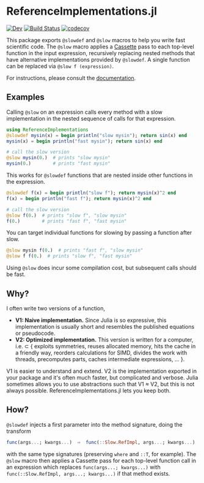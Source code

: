 # ReferenceImplementations.jl

<!-- [![Stable](https://img.shields.io/badge/docs-stable-blue.svg)](https://xzackli.github.io/ReferenceImplementations.jl/stable) -->
[![Dev](https://img.shields.io/badge/docs-dev-blue.svg)](https://xzackli.github.io/ReferenceImplementations.jl/dev)
[![Build Status](https://github.com/xzackli/ReferenceImplementations.jl/workflows/CI/badge.svg)](https://github.com/xzackli/ReferenceImplementations.jl/actions)
[![codecov](https://codecov.io/gh/xzackli/ReferenceImplementations.jl/branch/main/graph/badge.svg?token=rM1AU0MQ38)](https://codecov.io/gh/xzackli/ReferenceImplementations.jl)

This package exports `@slowdef` and `@slow` macros to help you write fast scientific code. The `@slow` macro applies a [Cassette](https://github.com/JuliaLabs/Cassette.jl) pass to each 
top-level function in the input expression, recursively replacing nested methods that have alternative implementations provided by `@slowdef`.
A single function can be replaced via `@slow f (expression)`. 

For instructions, please consult the [documentation](https://xzackli.github.io/ReferenceImplementations.jl/dev).


## Examples

Calling `@slow` on an expression calls every method with a slow implementation
in the nested sequence of calls for that expression.

```julia
using ReferenceImplementations
@slowdef mysin(x) = begin println("slow mysin"); return sin(x) end
mysin(x) = begin println("fast mysin"); return sin(x) end

# call the slow version
@slow mysin(0.)  # prints "slow mysin"
mysin(0.)        # prints "fast mysin"
```

This works for `@slowdef` functions that are nested inside other functions in the expression.

```julia
@slowdef f(x) = begin println("slow f"); return mysin(x)^2 end
f(x) = begin println("fast f"); return mysin(x)^2 end

# call the slow version
@slow f(0.)  # prints "slow f", "slow mysin"
f(0.)        # prints "fast f", "fast mysin"
```

You can target individual functions for slowing by passing a function after slow.

```julia
@slow mysin f(0.)  # prints "fast f", "slow mysin"
@slow f f(0.)  # prints "slow f", "fast mysin"
```

Using `@slow` does incur some compilation cost, but subsequent calls should be fast.

## Why?

I often write two versions of a function,

* **V1: Naive implementation.** Since Julia is so expressive, this implementation is usually short and resembles the published equations or pseudocode.
* **V2: Optimized implementation.** This version is written for a computer, i.e. ⊂ { exploits symmetries, reuses allocated memory, hits the cache in a friendly way, reorders calculations for SIMD, divides the work with threads, precomputes parts, caches intermediate expressions, ... }.

V1 is easier to understand and extend. V2 is the implementation exported in your package and it's often much faster, but complicated and verbose. Julia sometimes allows you to use abstractions such that V1 ≈ V2, but this is not always possible. ReferenceImplementations.jl lets you keep both.

## How?

`@slowdef` injects a first parameter into the method signature, doing the transform
```julia
func(args...; kwargs...)  ⇨  func(::Slow.RefImpl, args...; kwargs...)
``` 
with the same type signatures (preserving `where` and `::T`, for example). The `@slow` macro then applies a Cassette pass for each top-level function call in an expression which replaces `func(args...; kwargs...)` with `func(::Slow.RefImpl, args...; kwargs...)` if that method exists.

